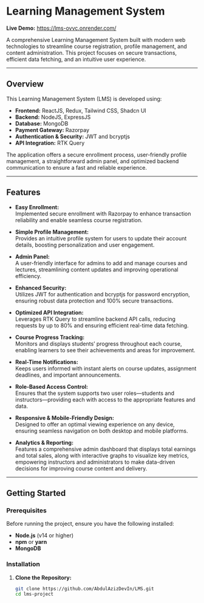 # Learning Management System

**Live Demo:** https://lms-ovvc.onrender.com/

A comprehensive Learning Management System built with modern web technologies to streamline course registration, profile management, and content administration. This project focuses on secure transactions, efficient data fetching, and an intuitive user experience.

---

## Overview

This Learning Management System (LMS) is developed using:
- **Frontend:** ReactJS, Redux, Tailwind CSS, Shadcn UI
- **Backend:** NodeJS, ExpressJS
- **Database:** MongoDB
- **Payment Gateway:** Razorpay
- **Authentication & Security:** JWT and bcryptjs
- **API Integration:** RTK Query

The application offers a secure enrollment process, user-friendly profile management, a straightforward admin panel, and optimized backend communication to ensure a fast and reliable experience.

---

## Features

- **Easy Enrollment:**  
  Implemented secure enrollment with Razorpay to enhance transaction reliability and enable seamless course registration.

- **Simple Profile Management:**  
  Provides an intuitive profile system for users to update their account details, boosting personalization and user engagement.

- **Admin Panel:**  
  A user-friendly interface for admins to add and manage courses and lectures, streamlining content updates and improving operational efficiency.

- **Enhanced Security:**  
  Utilizes JWT for authentication and bcryptjs for password encryption, ensuring robust data protection and 100% secure transactions.

- **Optimized API Integration:**  
  Leverages RTK Query to streamline backend API calls, reducing requests by up to 80% and ensuring efficient real-time data fetching.

- **Course Progress Tracking:**  
  Monitors and displays students’ progress throughout each course, enabling learners to see their achievements and areas for improvement.

- **Real-Time Notifications:**  
  Keeps users informed with instant alerts on course updates, assignment deadlines, and important announcements.

- **Role-Based Access Control:**  
  Ensures that the system supports two user roles—students and instructors—providing each with access to the appropriate features and data.

- **Responsive & Mobile-Friendly Design:**  
  Designed to offer an optimal viewing experience on any device, ensuring seamless navigation on both desktop and mobile platforms.

- **Analytics & Reporting:**  
  Features a comprehensive admin dashboard that displays total earnings and total sales, along with interactive graphs to visualize key metrics, empowering instructors and administrators to make data-driven decisions for improving course content and delivery.

---

## Getting Started

### Prerequisites

Before running the project, ensure you have the following installed:
- **Node.js** (v14 or higher)
- **npm** or **yarn**
- **MongoDB**

### Installation

1. **Clone the Repository:**
   ```bash
   git clone https://github.com/AbdulAzizDevIn/LMS.git
   cd lms-project
